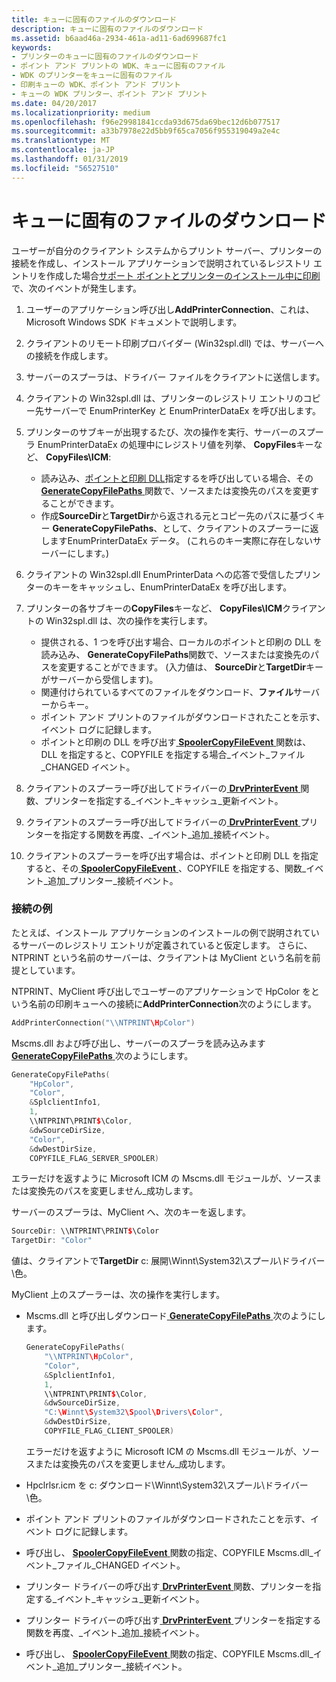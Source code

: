 ```yaml
---
title: キューに固有のファイルのダウンロード
description: キューに固有のファイルのダウンロード
ms.assetid: b6aad46a-2934-461a-ad11-6ad699687fc1
keywords:
- プリンターのキューに固有のファイルのダウンロード
- ポイント アンド プリントの WDK、キューに固有のファイル
- WDK のプリンターをキューに固有のファイル
- 印刷キューの WDK、ポイント アンド プリント
- キューの WDK プリンター、ポイント アンド プリント
ms.date: 04/20/2017
ms.localizationpriority: medium
ms.openlocfilehash: f96e29981841ccda93d675da69bec12d6b077517
ms.sourcegitcommit: a33b7978e22d5bb9f65ca7056f955319049a2e4c
ms.translationtype: MT
ms.contentlocale: ja-JP
ms.lasthandoff: 01/31/2019
ms.locfileid: "56527510"
---
```

# <a name="downloading-queue-specific-files"></a>キューに固有のファイルのダウンロード





ユーザーが自分のクライアント システムからプリント サーバー、プリンターの接続を作成し、インストール アプリケーションで説明されているレジストリ エントリを作成した場合[サポート ポイントとプリンターのインストール中に印刷](supporting-point-and-print-during-printer-installations.md)で、次のイベントが発生します。

1.  ユーザーのアプリケーション呼び出し**AddPrinterConnection**、これは、Microsoft Windows SDK ドキュメントで説明します。

2.  クライアントのリモート印刷プロバイダー (Win32spl.dll) では、サーバーへの接続を作成します。

3.  サーバーのスプーラは、ドライバー ファイルをクライアントに送信します。

4.  クライアントの Win32spl.dll は、プリンターのレジストリ エントリのコピー先サーバーで EnumPrinterKey と EnumPrinterDataEx を呼び出します。

5.  プリンターのサブキーが出現するたび、次の操作を実行、サーバーのスプーラ EnumPrinterDataEx の処理中にレジストリ値を列挙、 **CopyFiles**キーなど、 **CopyFiles\\ICM**:
    -   読み込み、[ポイントと印刷 DLL](point-and-print-dlls.md)指定するを呼び出している場合、その[ **GenerateCopyFilePaths** ](https://msdn.microsoft.com/library/windows/hardware/ff549896)関数で、ソースまたは変換先のパスを変更することができます。
    -   作成**SourceDir**と**TargetDir**から返される元とコピー先のパスに基づくキー **GenerateCopyFilePaths**、として、クライアントのスプーラーに返しますEnumPrinterDataEx データ。 (これらのキー実際に存在しないサーバーにします。)

6.  クライアントの Win32spl.dll EnumPrinterData への応答で受信したプリンターのキーをキャッシュし、EnumPrinterDataEx を呼び出します。

7.  プリンターの各サブキーの**CopyFiles**キーなど、 **CopyFiles\\ICM**クライアントの Win32spl.dll は、次の操作を実行します。
    -   提供される、1 つを呼び出す場合、ローカルのポイントと印刷の DLL を読み込み、 **GenerateCopyFilePaths**関数で、ソースまたは変換先のパスを変更することができます。 (入力値は、 **SourceDir**と**TargetDir**キーがサーバーから受信します)。
    -   関連付けられているすべてのファイルをダウンロード、**ファイル**サーバーからキー。
    -   ポイント アンド プリントのファイルがダウンロードされたことを示す、イベント ログに記録します。
    -   ポイントと印刷の DLL を呼び出す[ **SpoolerCopyFileEvent** ](https://msdn.microsoft.com/library/windows/hardware/ff562681)関数は、DLL を指定すると、COPYFILE を指定する場合\_イベント\_ファイル\_CHANGED イベント。

8.  クライアントのスプーラー呼び出してドライバーの[ **DrvPrinterEvent** ](https://msdn.microsoft.com/library/windows/hardware/ff548564)関数、プリンターを指定する\_イベント\_キャッシュ\_更新イベント。

9.  クライアントのスプーラー呼び出してドライバーの[ **DrvPrinterEvent** ](https://msdn.microsoft.com/library/windows/hardware/ff548564)プリンターを指定する関数を再度、\_イベント\_追加\_接続イベント。

10. クライアントのスプーラーを呼び出す場合は、ポイントと印刷 DLL を指定すると、その[ **SpoolerCopyFileEvent** ](https://msdn.microsoft.com/library/windows/hardware/ff562681) 、COPYFILE を指定する、関数\_イベント\_追加\_プリンター\_接続イベント。

### <a name="connection-example"></a>接続の例

たとえば、インストール アプリケーションのインストールの例で説明されているサーバーのレジストリ エントリが定義されていると仮定します。 さらに、NTPRINT という名前のサーバーは、クライアントは MyClient という名前を前提としています。

NTPRINT、MyClient 呼び出しでユーザーのアプリケーションで HpColor をという名前の印刷キューへの接続に**AddPrinterConnection**次のようにします。

```cpp
AddPrinterConnection("\\NTPRINT\HpColor")
```

Mscms.dll および呼び出し、サーバーのスプーラを読み込みます[ **GenerateCopyFilePaths** ](https://msdn.microsoft.com/library/windows/hardware/ff549896)次のようにします。

```cpp
GenerateCopyFilePaths(
    "HpColor",
    "Color",
    &SplclientInfo1,
    1,
    \\NTPRINT\PRINT$\Color,
    &dwSourceDirSize,
    "Color",
    &dwDestDirSize,
    COPYFILE_FLAG_SERVER_SPOOLER)
```

エラーだけを返すように Microsoft ICM の Mscms.dll モジュールが、ソースまたは変換先のパスを変更しません\_成功します。

サーバーのスプーラは、MyClient へ、次のキーを返します。

```cpp
SourceDir: \\NTPRINT\PRINT$\Color
TargetDir: "Color"
```

値は、クライアントで**TargetDir** c: 展開\\Winnt\\System32\\スプール\\ドライバー\\色。

MyClient 上のスプーラーは、次の操作を実行します。

-   Mscms.dll と呼び出しダウンロード[ **GenerateCopyFilePaths** ](https://msdn.microsoft.com/library/windows/hardware/ff549896)次のようにします。

    ```cpp
    GenerateCopyFilePaths(
        "\\NTPRINT\HpColor",
        "Color",
        &SplclientInfo1,
        1,
        \\NTPRINT\PRINT$\Color,
        &dwSourceDirSize,
        "C:\Winnt\System32\Spool\Drivers\Color",
        &dwDestDirSize,
        COPYFILE_FLAG_CLIENT_SPOOLER)
    ```

    エラーだけを返すように Microsoft ICM の Mscms.dll モジュールが、ソースまたは変換先のパスを変更しません\_成功します。

-   Hpclrlsr.icm を c: ダウンロード\\Winnt\\System32\\スプール\\ドライバー\\色。

-   ポイント アンド プリントのファイルがダウンロードされたことを示す、イベント ログに記録します。

-   呼び出し、 [ **SpoolerCopyFileEvent** ](https://msdn.microsoft.com/library/windows/hardware/ff562681)関数の指定、COPYFILE Mscms.dll\_イベント\_ファイル\_CHANGED イベント。

-   プリンター ドライバーの呼び出す[ **DrvPrinterEvent** ](https://msdn.microsoft.com/library/windows/hardware/ff548564)関数、プリンターを指定する\_イベント\_キャッシュ\_更新イベント。

-   プリンター ドライバーの呼び出す[ **DrvPrinterEvent** ](https://msdn.microsoft.com/library/windows/hardware/ff548564)プリンターを指定する関数を再度、\_イベント\_追加\_接続イベント。

-   呼び出し、 [ **SpoolerCopyFileEvent** ](https://msdn.microsoft.com/library/windows/hardware/ff562681)関数の指定、COPYFILE Mscms.dll\_イベント\_追加\_プリンター\_接続イベント。

 

 




